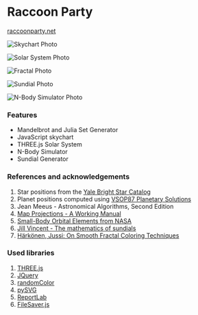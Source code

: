 # Raccoon Party
[raccoonparty.net](https://raccoonparty.net/)

![Skychart Photo](http://i.imgur.com/JPqbVw6.png)

![Solar System Photo](http://i.imgur.com/fqtLaAk.png)

![Fractal Photo](http://i.imgur.com/ah3zORI.jpg)

![Sundial Photo](http://i.imgur.com/eY7ItjJ.png)

![N-Body Simulator Photo](http://i.imgur.com/d6lsyGQ.png)


### Features
* Mandelbrot and Julia Set Generator
* JavaScript skychart
* THREE.js Solar System
* N-Body Simulator
* Sundial Generator


### References and acknowledgements
1. Star positions from the [Yale Bright Star Catalog](http://cdsarc.u-strasbg.fr/viz-bin/Cat?V/50)
2. Planet positions computed using [VSOP87 Planetary  Solutions](http://cdsarc.u-strasbg.fr/viz-bin/Cat?cat=VI%2f81&target=brief&msg=redirected%20by%20VizieR)
3. Jean Meeus - Astronomical Algorithms, Second Edition
4. [Map Projections - A Working Manual](http://eaps.mit.edu/12.114/Map_projections_a_working_manual.pdf)
5. [Small-Body Orbital Elements from NASA](http://ssd.jpl.nasa.gov/?sb_elem)
6. [Jill Vincent - The mathematics of sundials](http://files.eric.ed.gov/fulltext/EJ802706.pdf)
7. [Härkönen, Jussi: On Smooth Fractal Coloring Techniques](http://jussiharkonen.com/files/on_fractal_coloring_techniques%28lo-res%29.pdf)

### Used libraries
1. [THREE.js](https://github.com/mrdoob/three.js/)
2. [JQuery](https://github.com/jquery/jquery)
3. [randomColor](https://github.com/davidmerfield/randomColor)
4. [pySVG](https://github.com/zlsa/pysvg/)
5. [ReportLab](http://www.reportlab.com/)
6. [FileSaver.js](https://github.com/eligrey/FileSaver.js/)

